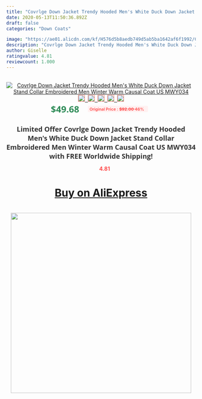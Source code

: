 ```yaml
---
title: "Covrlge Down Jacket Trendy Hooded Men's White Duck Down Jacket Stand Collar Embroidered Men Winter Warm Causal Coat US MWY034"
date: 2020-05-13T11:50:36.892Z
draft: false
categories: "Down Coats"

image: "https://ae01.alicdn.com/kf/H576d5b8aedb749d5ab5ba1642af6f1992/Covrlge-Down-Jacket-Trendy-Hooded-Men-s-White-Duck-Down-Jacket-Stand-Collar-Embroidered-Men-Winter.jpg"
description: "Covrlge Down Jacket Trendy Hooded Men's White Duck Down Jacket Stand Collar Embroidered Men Winter Warm Causal Coat US MWY034"
author: Giselle
ratingvalue: 4.81
reviewcount: 1.000
---
```

<br>
<div style="text-align: center;">
<a href="https://s.click.aliexpress.com/e/_9fElQz" target="_blank" rel="nofollow noopener noreferrer"><img alt="Covrlge Down Jacket Trendy Hooded Men's White Duck Down Jacket Stand Collar Embroidered Men Winter Warm Causal Coat US MWY034" class="magnifier-image" src="https://ae01.alicdn.com/kf/H576d5b8aedb749d5ab5ba1642af6f1992/Covrlge-Down-Jacket-Trendy-Hooded-Men-s-White-Duck-Down-Jacket-Stand-Collar-Embroidered-Men-Winter.jpg_640x640.jpg">
<br>
<img style="border:1px solid salmon" src="https://ae01.alicdn.com/kf/H576d5b8aedb749d5ab5ba1642af6f1992/Covrlge-Down-Jacket-Trendy-Hooded-Men-s-White-Duck-Down-Jacket-Stand-Collar-Embroidered-Men-Winter.jpg_120x120.jpg">&nbsp;&nbsp;<img style="border:1px solid salmon" src="https://ae01.alicdn.com/kf/H6e7bfd21330a4a72ac9e982ba02c9f910/Covrlge-Down-Jacket-Trendy-Hooded-Men-s-White-Duck-Down-Jacket-Stand-Collar-Embroidered-Men-Winter.jpg_120x120.jpg">&nbsp;&nbsp;<img style="border:1px solid salmon" src="https://ae01.alicdn.com/kf/He62b482f3338418a984162e675634badk/Covrlge-Down-Jacket-Trendy-Hooded-Men-s-White-Duck-Down-Jacket-Stand-Collar-Embroidered-Men-Winter.jpg_120x120.jpg">&nbsp;&nbsp;<img style="border:1px solid salmon" src="https://ae01.alicdn.com/kf/Hb514ad921c0c44d0bc589a975fec2b79R/Covrlge-Down-Jacket-Trendy-Hooded-Men-s-White-Duck-Down-Jacket-Stand-Collar-Embroidered-Men-Winter.jpg_120x120.jpg">&nbsp;&nbsp;<img style="border:1px solid salmon" src="https://ae01.alicdn.com/kf/H27e2d42f889f428bbecb0f9e8a17a35fQ/Covrlge-Down-Jacket-Trendy-Hooded-Men-s-White-Duck-Down-Jacket-Stand-Collar-Embroidered-Men-Winter.jpg_120x120.jpg"></a></div><br0>
<div style="text-align: center;"><span style="background-color: white; border: 0px; box-sizing: border-box; color: seagreen; display: inline-block; font-family: &quot;open sans&quot; , &quot;arial&quot; , &quot;helvetica&quot; , sans-serif , &quot;heiti&quot;; font-size: 24px; font-stretch: inherit; font-weight: 700; line-height: inherit; margin: 0px 10px 0px 0px; padding: 0px; vertical-align: middle;">$49.68 </span>
<span style="background: rgb(255 , 241 , 241); border-radius: 3px; border: 0px; box-sizing: border-box; color: #ff4747; display: inline-block; font-family: inherit; font-size: 12px; font-stretch: inherit; font-style: inherit; font-variant: inherit; font-weight: 600; line-height: inherit; margin: 0px; padding: 2px 5px; transform: scale(0.9); vertical-align: middle;">Original Price : <b style="text-decoration: line-through;">$92.00 </b> 46%&nbsp;&nbsp;</span></div>
<h1 style="color: #333333; display: inline-block; font-family: &quot;open sans&quot; , &quot;arial&quot; , &quot;helvetica&quot; , sans-serif , &quot;heiti&quot;; font-size: 18px; font-stretch: inherit; font-weight: 700; text-align: center;">Limited Offer Covrlge Down Jacket Trendy Hooded Men's White Duck Down Jacket Stand Collar Embroidered Men Winter Warm Causal Coat US MWY034 with FREE Worldwide Shipping!</h1>
<div style="color: #ff4747; text-align: center;">
<img src="https://4.bp.blogspot.com/-M0ZcTcb-5uY/XleCXlxnR4I/AAAAAAAAAEc/OrjgMkXV1oMQFaCRZj5HQwOCBcu3w1FegCPcBGAYYCw/s1600/star.png" style="height: 15px;">&nbsp;<b>4.81</b></div>
<div class="button_cont" align="center"><a class="buynow_a" href="https://s.click.aliexpress.com/e/_9fElQz" target="_blank" rel="nofollow noopener noreferrer"><H1>Buy on AliExpress</H1></a></div><br>
<div class="separator" style="clear: both; text-align: center;">
<img src="https://lh3.googleusercontent.com/-pTy5HemUv9M/XlePHvY0dAI/AAAAAAAAAE4/0nX5iRUoIWY8eMW9Dpxeirr157OZliDIgCLcBGAsYHQ/s1600/badge.gif" width="480">
</div>
